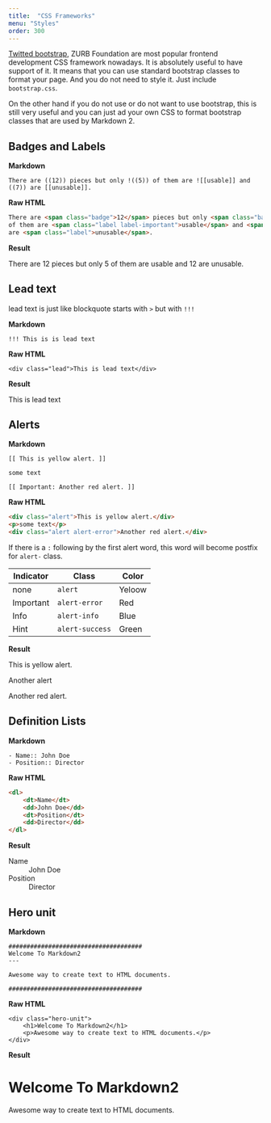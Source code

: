 ```yaml
---
title:  "CSS Frameworks"
menu: "Styles"
order: 300
---
```


[Twitted bootstrap](http://twitter.github.io/bootstrap), ZURB Foundation are most popular frontend development CSS framework nowadays. It is absolutely useful to have support of it. It means that you can use standard bootstrap classes to format your page. And you do not need to style it. Just include `bootstrap.css`.

On the other hand if you do not use or do not want to use bootstrap, this is still very useful and you can just ad your own CSS to format bootstrap classes that are used by Markdown 2.

## Badges and Labels

**Markdown**

```
There are ((12)) pieces but only !((5)) of them are ![[usable]] and ((7)) are [[unusable]].
```

**Raw HTML**

```html
There are <span class="badge">12</span> pieces but only <span class="badge badge-important">5</span>
of them are <span class="label label-important">usable</span> and <span class="badge">12</span> 
are <span class="label">unusable</span>.
```

**Result**

There are <span class="badge">12</span> pieces but only <span class="badge badge-important">5</span> of them are <span class="label label-important">usable</span> and <span class="badge">12</span> are <span class="label">unusable</span>.


## Lead text

lead text is just like blockquote starts with `>` but with `!!!`

**Markdown**

	!!! This is is lead text

**Raw HTML**
	
	<div class="lead">This is lead text</div>

**Result**

<div class="lead">This is lead text</div>

## Alerts

**Markdown**

	[[ This is yellow alert. ]]
	
	some text 
	
	[[ Important: Another red alert. ]]

**Raw HTML**

```html
<div class="alert">This is yellow alert.</div>
<p>some text</p>
<div class="alert alert-error">Another red alert.</div>
```

If there is a `:` following by the first alert word, this word will become postfix for `alert-` class. 

Indicator | Class           | Color
----------|-----------------|-------
none      | `alert`         | Yeloow
Important | `alert-error`   | Red
Info      | `alert-info`    | Blue
Hint      | `alert-success` | Green

**Result**

<div class="alert">This is yellow alert.</div>
<p>Another alert</p>
<div class="alert alert-error">Another red alert.</div>

## Definition Lists

**Markdown**

```
- Name:: John Doe
- Position:: Director
```

**Raw HTML**

```html
<dl>
    <dt>Name</dt>
    <dd>John Doe</dd>
    <dt>Position</dt>
    <dd>Director</dd>
</dl>
```

**Result**

<dl>
    <dt>Name</dt>
    <dd>John Doe</dd>
    <dt>Position</dt>
    <dd>Director</dd>
</dl>


## Hero unit

**Markdown**

	#####################################
	Welcome To Markdown2
	---
	
	Awesome way to create text to HTML documents.
	
	#####################################

**Raw HTML**

	<div class="hero-unit">
		<h1>Welcome To Markdown2</h1>
		<p>Awesome way to create text to HTML documents.</p>
	</div>

**Result**
<div class="hero-unit">
	<h1>Welcome To Markdown2</h1>
	<p>Awesome way to create text to HTML documents.</p>
</div>